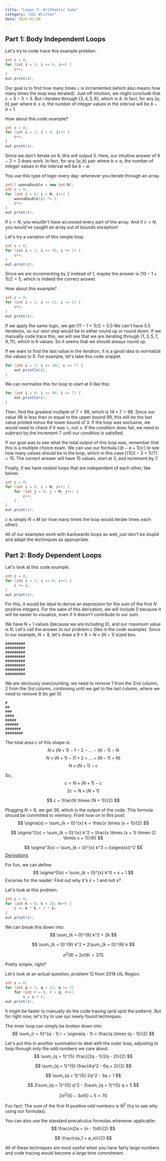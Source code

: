 ```yaml
---
title: "Loops I: Arithmetic Sums"
category: "UIL Written"
date: 2024-03-08
---
```


## Part 1: Body Independent Loops
Let's try to code trace this example problem.

```java
int c = 0;
for (int i = 3; i <= 6; i++) {
    c++;
}
out.print(c);
```

Our goal is to find how many times `c` is incremented (which also means how many times the loop was iterated).
Just off intuition, we might conclude that $c = 6 - 3 = 3$.
But $i$ iterates through $\{3, 4, 5, 6\}$, which is $4$.
In fact, for any $[a,b]$ pair where $b \geq a$, the number of integer values in the interval will be $b - a + 1$.

How about this code example?
```java
int c = 0;
for (int i = 3; i < 6; i++) {
    c++;
}
out.print(c);
```
Since we don't iterate on $6$, this will output $3$.
Here, our intuitive answer of $6 - 3 = 3$ does work.
In fact, for any $[a,b)$ pair where $b \geq a$, the number of integer values in the interval will be $b - a$.

You use this type of logic every day: whenever you iterate through an array.
```java
int[] wannaDouble = new int[N];
int c = 0;
for (int i = 0; i < N; i++) {
    wannaDouble[i] *= 2;
    c++;
}
out.print(c);
```
If $c < N$, you wouldn't have accessed every part of the array.
And if $c > N$, you would've caught an array out of bounds exception!

Let's try a variation of this simple loop.
```java
int c = 0;
for (int i = 1; i <= 10; i += 2) {
    c++;
}
out.print(c);
```
Since we are incrementing by $2$ instead of $1$, maybe the answer is $(10 - 1 + 1) / 2 = 5$, which is indeed the correct answer.

How about this example?
```java
int c = 0;
for (int i = 1; i <= 11; i += 2) {
    c++;
}
out.print(c);
```
If we apply the same logic, we get $(11 - 1 + 1) / 2 = 5.5$
We can't have $5.5$ iterations, so our next step would be to either round up or round down.
If we manually code trace this, we will see that we are iterating through $\{1, 3, 5, 7, 9, 11\}$,
which is $6$ values. So it seems that we should always round up.

If we want to find the last value in the iteration, it is a good idea to normalize the values to $0$.
For example, let's take this code snippet.
```java
for (int i = 3; i <= 102; i += 7) {
    out.println(i);
}
```
We can normalize this for loop to start at $0$ like this:
```java
for (int i = 0; i <= 99; i += 7) {
    out.println(i);
}
```

Then, find the greatest multiple of $7 < 99$, which is $14 \times 7 = 98$.
Since our value $98$ is less than or equal to the upper bound $99$, this will be the last value printed minus the lower bound of $3$.
If the loop was exclusive, we would need to check if it was $<$, not $\leq$.
If the condition does fail, we need to subtract by the increment $7$ until our condition is satisfied.

If our goal was to see what the total output of this loop was, remember that this is a multiple choice exam.
We can use our formula $\lceil(b - a + 1) / c\rceil$ to see how many values should be in the loop, which in this case $\lceil(102 - 3 + 1) / 7\rceil = 15$.
The correct answer will have $15$ values, start at $3$, and increment by $7$.

Finally, if we have nested loops that are independent of each other, like below:
```java
int c = 0;
for (int i = 0; i < N; i++) {
    for (int j = 0; j < M; j++) {
        c++;
    }
}
out.print(c);
```
$c$ is simply $N \times M$ (or how many times the loop would iterate times each other).

All of our examples work with backwards loops as well, just don't be stupid and adapt the techniques as appropriate.

## Part 2: Body Dependent Loops
Let's look at this code example.
```java
int c = 0;
for (int i = 1; i <= 8; i++) {
    c += i;
}
out.print(c);
```

For this, it would be ideal to derive an expression for the sum of the first $N$ positive integers.
For the sake of this derivation, we will include $0$ because it will be easier to visualize, even if it doesn't contribute to our sum.

We have $N + 1$ values (because we are including $0$), and our maximum value is $N$.
Let's call the answer to our problem $c$ (like in the code example).
Since in our example, $N = 8$, let's draw a $9 \times 8 = N \times (N + 1)$ sized box.

```
#########
#########
#########
#########
#########
#########
#########
#########
```

We are obviously overcounting; we need to remove $1$ from the 2nd column, $2$ from the 3rd column, continuing until we get to the last column, where we need to remove $8$ (to get $0$).
```
#
##
###
####
#####
######
#######
########
```

The total area $c$ of this shape is:
$$
N \times (N + 1) - 1 - 2 - \ldots - (N - 1) - N 
$$
$$
N \times (N + 1) - (1 + 2 + \ldots + (N - 1) + N)
$$
$$
N \times (N + 1) - c
$$

So, 
$$
c = N \times (N + 1) - c
$$
$$
2c = N \times (N + 1)
$$

$$
c = \frac{N \times (N + 1)}{2}
$$

Plugging $N = 8$, we get $36$, which is the output of the code.
This formula should be committed to memory.
From now on in this post:
$$
\sigma(x) = \sum_{k = 0}^{x} k = \frac{x \times (x + 1)}{2}
$$

$$
\sigma^2(x) = \sum_{k = 0}^{x} k^2 = \frac{x \times (x + 1) \times (2 \times x + 1)}{6}
$$

$$
\sigma^3(x) = \sum_{k = 0}^{x} k^3 = (\sigma(x))^2
$$
[Derivations](https://brilliant.org/wiki/sum-of-n-n2-or-n3/)

For fun, we can define:
$$
\sigma^0(x) = \sum_{k = 0}^{x} k^0 = x + 1
$$
Excerise for the reader: Find out why it's $x + 1$ and not $x$?

Let's look at this problem.
```java
int c = 0;
for (int k = 0; k < 10; k++) {
    c += k * k + 2 * k;
}
out.print(c);
```
We can break this down into:
$$
\sum_{k = 0}^{9} k^2 + 2k
$$

$$
\sum_{k = 0}^{9} k^2 + 2\sum_{k = 0}^{9} k
$$

$$
\sigma^2(9) + 2\sigma(9) = 375
$$

Pretty simple, right?

Let's look at an actual question, problem 12 from 2019 UIL Region.
```java
int s = 0;
for (int q = 1; q < 11; q += 2)
    for (int r = 0; r < q; r++)
        s = s + r;
out.print(s);
```
It might be faster to manually do the code tracing (and spot the pattern).
But for right now, let's try to use our newly found techniques.

The inner loop can simply be broken down into:
$$
\sum_{r = 0}^{q - 1} r = \sigma(q - 1) = \frac{q \times (q - 1)}{2}
$$

Let's put this in another summation to deal with the outer loop, adjusting to loop through only the odd numbers we care about.
$$
\sum_{q = 1}^{5} \frac{(2q - 1)(2q - 2)}{2}
$$

$$
\sum_{q = 1}^{5} \frac{4q^2 - 6q + 2}{2}
$$

$$
\sum_{q = 1}^{5} 2q^2 - 3q + 1
$$

$$
2\sum_{q = 1}^{5} q^2 - 3\sum_{q = 1}^{5} q + 5
$$

$$
2\sigma^2(5) - 3\sigma(5) + 5 = 70
$$

Fun fact: The sum of the first $N$ positive odd numbers is $N^2$ (try to see why using our formulas).

You can also use the standard precalculus formulas whenever applicable:
$$
\frac{n(2a + (n - 1)d)}{2}
$$

$$
\frac{n(a_1 + a_n)}{2}
$$

All of these techniques are most useful when you have fairly large numbers and code tracing would become a large time commitment.
